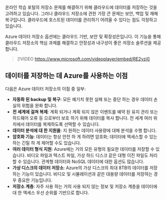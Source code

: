 온라인 학습 포털의 저장소 문제를 해결하기 위해 클라우드에 데이터를 저장하는 것을 고려하고 있습니다. 그러나 클라우드 저장소에 관한 가장 큰 문제는 보안, 백업 및 재해 복구입니다. 클라우드에 호스트된 데이터를 관리하기 어려울 수 있다는 점도 걱정하고 있습니다.

Azure 데이터 저장소 옵션에는 클라우드 기반, 보안 및 확장성은입니다. 이 기능을 통해 클라우드 저장소의 핵심 과제를 해결하고 안정성과 내구성이 좋은 저장소 솔루션을 제공합니다.

> [!VIDEO https://www.microsoft.com/videoplayer/embed/RE2yzjI]

## <a name="benefits-of-using-azure-to-store-data"></a>데이터를 저장하는 데 Azure를 사용하는 이점

다음은 Azure 데이터 저장소의 이점 중 일부:

- **자동화 된 backup 및 복구**: 모든 예기치 못한 실패 또는 중단 하는 경우 데이터 손실의 위험을 완화 합니다.
- **전 세계에 걸쳐 복제**: 계획 되거나 계획 되지 않은 이벤트를 예약 된 유지 관리 또는 하드웨어 오류 등 으로부터 보호 하기 위해 데이터를 복사 합니다. 전 세계 여러 위치에서 데이터를 복제하도록 선택할 수 있습니다.
- **데이터 분석에 대 한 지원을**: 지 원하는 데이터 사용량에 대해 분석을 수행 합니다.
- **암호화 기능**: 데이터는 항상 안전 하 게 하려면 암호화; 데이터에 액세스할 수 있는 하는 긴밀 하 게 제어할 수도 있습니다.
- **여러 데이터 형식 지원**: Azure에는 거의 모든 유형의 필요한 데이터를 저장할 수 있습니다. 비디오 파일과 텍스트 파일, 가상 하드 디스크 같은 대형 이진 파일도 처리할 수 있습니다. 관계형 데이터와 NoSQL 데이터에 대한 옵션도 많습니다.
- **가상 디스크의 데이터 저장소**: Azure의 가상 디스크의 최대 8TB의 데이터를 저장 하는 기능이 있습니다. 비디오 및 시뮬레이션과 같은 대용량 데이터를 저장하는 경우 중요한 기능입니다.
- **저장소 계층**: 자주 사용 하는 거의 사용 되지 않는 정보 및 저장소 계층을 데이터에 대 한 액세스 우선 순위를 기반으로 합니다.